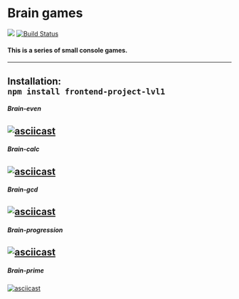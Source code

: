 # Brain games

<a href="https://codeclimate.com/github/codeclimate/codeclimate/maintainability"><img src="https://api.codeclimate.com/v1/badges/a99a88d28ad37a79dbf6/maintainability" /></a> [![Build Status](https://travis-ci.org/vld-blv/frontend-project-lvl1.svg?branch=master)](https://travis-ci.org/vld-blv/frontend-project-lvl1)

#### This is a series of small console games.

---

Installation:  
`npm install frontend-project-lvl1`
---
##### Brain-even

[![asciicast](https://asciinema.org/a/278324.svg)](https://asciinema.org/a/278324)
---

##### Brain-calc  
[![asciicast](https://asciinema.org/a/278325.svg)](https://asciinema.org/a/278325)
---

##### Brain-gcd  
[![asciicast](https://asciinema.org/a/278326.svg)](https://asciinema.org/a/278326)
---

##### Brain-progression  
[![asciicast](https://asciinema.org/a/278328.svg)](https://asciinema.org/a/278328)
---

##### Brain-prime  
[![asciicast](https://asciinema.org/a/278329.svg)](https://asciinema.org/a/278329)